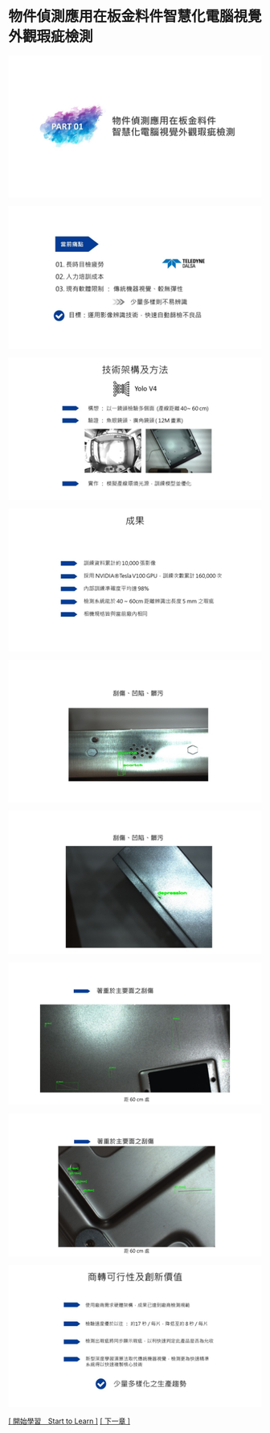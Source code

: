 # 物件偵測應用在板金料件智慧化電腦視覺外觀瑕疵檢測

![Goal](images/投影片4.JPG)

![Goal](images/投影片5.JPG)

![Goal](images/投影片6.JPG)

![Goal](images/投影片7.JPG)

![Goal](images/投影片8.JPG)

![Goal](images/投影片9.JPG)

![Goal](images/投影片10.JPG)

![Goal](images/投影片11.JPG)

![Goal](images/投影片12.JPG)


[[ 開始學習　Start to Learn ]](chapter1.md#物件偵測應用在板金料件智慧化電腦視覺外觀瑕疵檢測)
[[ 下一章 ]](chapter2.md#物件偵測應用在板金料件智慧化電腦視覺外觀瑕疵檢測)

